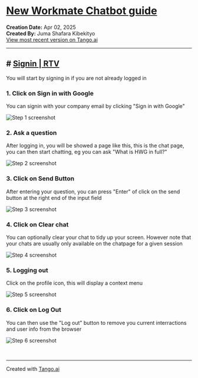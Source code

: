 # [New Workmate Chatbot guide](https://app.tango.us/app/workflow/2059d8aa-abf9-4fa6-872a-a2503b148720?utm_source=markdown&utm_medium=markdown&utm_campaign=workflow%20export%20links)

__Creation Date:__ Apr 02, 2025  
__Created By:__ Juma Shafara Kibekityo  
[View most recent version on Tango.ai](https://app.tango.us/app/workflow/2059d8aa-abf9-4fa6-872a-a2503b148720?utm_source=markdown&utm_medium=markdown&utm_campaign=workflow%20export%20links)



***




## # [Signin | RTV](https://workmate.dataidea.org/#/auth/signin)
You will start by signing in if you are not already logged in


### 1. Click on Sign in with Google

You can signin with your company email by clicking "Sign in with Google"

![Step 1 screenshot](https://images.tango.us/workflows/2059d8aa-abf9-4fa6-872a-a2503b148720/steps/e3102af0-c5c2-4779-809b-b7ff2572ace1/949adbaa-06de-4c86-ad20-aec8918376b5.png?crop=focalpoint&fit=crop&fp-x=0.7402&fp-y=0.7583&fp-z=2.1342&w=1200&border=2%2CF4F2F7&border-radius=8%2C8%2C8%2C8&border-radius-inner=8%2C8%2C8%2C8&blend-align=bottom&blend-mode=normal&blend-x=0&blend-w=1200&blend64=aHR0cHM6Ly9pbWFnZXMudGFuZ28udXMvc3RhdGljL21hZGUtd2l0aC10YW5nby13YXRlcm1hcmstdjIucG5n&mark-x=65&mark-y=324&m64=aHR0cHM6Ly9pbWFnZXMudGFuZ28udXMvc3RhdGljL2JsYW5rLnBuZz9tYXNrPWNvcm5lcnMmYm9yZGVyPTYlMkNGRjc0NDImdz0xMDY5Jmg9MTI5JmZpdD1jcm9wJmNvcm5lci1yYWRpdXM9MTA%3D)


### 2. Ask a question

After logging in, you will be showed a page like this, this is the chat page, you can then start chatting, eg you can ask "What is HWG in full?"

![Step 2 screenshot](https://images.tango.us/workflows/2059d8aa-abf9-4fa6-872a-a2503b148720/steps/3ead304f-e7bd-4456-8fd7-6f245ffba5b5/71a0adf7-4638-4975-87a3-8c45050b883f.png?crop=focalpoint&fit=crop&fp-x=0.4786&fp-y=0.8068&fp-z=1.1660&w=1200&border=2%2CF4F2F7&border-radius=8%2C8%2C8%2C8&border-radius-inner=8%2C8%2C8%2C8&blend-align=bottom&blend-mode=normal&blend-x=0&blend-w=1200&blend64=aHR0cHM6Ly9pbWFnZXMudGFuZ28udXMvc3RhdGljL21hZGUtd2l0aC10YW5nby13YXRlcm1hcmstdjIucG5n&mark-x=130&mark-y=573&m64=aHR0cHM6Ly9pbWFnZXMudGFuZ28udXMvc3RhdGljL2JsYW5rLnBuZz9tYXNrPWNvcm5lcnMmYm9yZGVyPTYlMkNGRjc0NDImdz05NDEmaD01OCZmaXQ9Y3JvcCZjb3JuZXItcmFkaXVzPTEw)


### 3. Click on Send Button

After entering your question, you can press "Enter" of click on the send button at the right end of the input field

![Step 3 screenshot](https://images.tango.us/workflows/2059d8aa-abf9-4fa6-872a-a2503b148720/steps/27ff0419-0b10-4355-93d2-7e207a31f6d5/5aa1150e-a493-45f6-b06e-fb841ce6ffe9.png?crop=focalpoint&fit=crop&fp-x=0.8355&fp-y=0.8068&fp-z=4.0000&w=1200&border=2%2CF4F2F7&border-radius=8%2C8%2C8%2C8&border-radius-inner=8%2C8%2C8%2C8&blend-align=bottom&blend-mode=normal&blend-x=0&blend-w=1200&blend64=aHR0cHM6Ly9pbWFnZXMudGFuZ28udXMvc3RhdGljL21hZGUtd2l0aC10YW5nby13YXRlcm1hcmstdjIucG5n&mark-x=500&mark-y=289&m64=aHR0cHM6Ly9pbWFnZXMudGFuZ28udXMvc3RhdGljL2JsYW5rLnBuZz9tYXNrPWNvcm5lcnMmYm9yZGVyPTYlMkNGRjc0NDImdz0xOTkmaD0xOTkmZml0PWNyb3AmY29ybmVyLXJhZGl1cz0xMA%3D%3D)


### 4. Click on Clear chat

You can optionally clear your chat to tidy up your screen. However note that your chats are usually only available on the chatpage for a given session

![Step 4 screenshot](https://images.tango.us/workflows/2059d8aa-abf9-4fa6-872a-a2503b148720/steps/891da65b-b5b9-407f-8be7-d1690fac5f10/f1a0de9b-b89d-439a-adb3-92b0d5666e28.png?crop=focalpoint&fit=crop&fp-x=0.5000&fp-y=0.8757&fp-z=2.5606&w=1200&border=2%2CF4F2F7&border-radius=8%2C8%2C8%2C8&border-radius-inner=8%2C8%2C8%2C8&blend-align=bottom&blend-mode=normal&blend-x=0&blend-w=1200&blend64=aHR0cHM6Ly9pbWFnZXMudGFuZ28udXMvc3RhdGljL21hZGUtd2l0aC10YW5nby13YXRlcm1hcmstdjIucG5n&mark-x=461&mark-y=478&m64=aHR0cHM6Ly9pbWFnZXMudGFuZ28udXMvc3RhdGljL2JsYW5rLnBuZz9tYXNrPWNvcm5lcnMmYm9yZGVyPTYlMkNGRjc0NDImdz0yNzgmaD0xMDQmZml0PWNyb3AmY29ybmVyLXJhZGl1cz0xMA%3D%3D)


### 5. Logging out

Click on the profile icon, this will display a context menu

![Step 5 screenshot](https://images.tango.us/workflows/2059d8aa-abf9-4fa6-872a-a2503b148720/steps/fd5b6e07-4690-48df-b9be-a9de090476e8/8c119950-5aee-49ba-83dd-69f1cb632da4.png?crop=focalpoint&fit=crop&fp-x=0.9478&fp-y=0.0432&fp-z=2.6461&w=1200&border=2%2CF4F2F7&border-radius=8%2C8%2C8%2C8&border-radius-inner=8%2C8%2C8%2C8&blend-align=bottom&blend-mode=normal&blend-x=0&blend-w=1200&blend64=aHR0cHM6Ly9pbWFnZXMudGFuZ28udXMvc3RhdGljL21hZGUtd2l0aC10YW5nby13YXRlcm1hcmstdjIucG5n&mark-x=921&mark-y=9&m64=aHR0cHM6Ly9pbWFnZXMudGFuZ28udXMvc3RhdGljL2JsYW5rLnBuZz9tYXNrPWNvcm5lcnMmYm9yZGVyPTYlMkNGRjc0NDImdz0yMjYmaD0xNjAmZml0PWNyb3AmY29ybmVyLXJhZGl1cz0xMA%3D%3D)


### 6. Click on Log Out

You can then use the "Log out" button to remove you current interractions and user info from the browser

![Step 6 screenshot](https://images.tango.us/workflows/2059d8aa-abf9-4fa6-872a-a2503b148720/steps/c6de39f6-2564-4e08-aacb-c5d55fc29e4f/27c9d058-b90d-450a-ba79-8334d4c8d0bc.png?crop=focalpoint&fit=crop&fp-x=0.8849&fp-y=0.2460&fp-z=2.7879&w=1200&border=2%2CF4F2F7&border-radius=8%2C8%2C8%2C8&border-radius-inner=8%2C8%2C8%2C8&blend-align=bottom&blend-mode=normal&blend-x=0&blend-w=1200&blend64=aHR0cHM6Ly9pbWFnZXMudGFuZ28udXMvc3RhdGljL21hZGUtd2l0aC10YW5nby13YXRlcm1hcmstdjIucG5n&mark-x=486&mark-y=325&m64=aHR0cHM6Ly9pbWFnZXMudGFuZ28udXMvc3RhdGljL2JsYW5rLnBuZz9tYXNrPWNvcm5lcnMmYm9yZGVyPTYlMkNGRjc0NDImdz02NTkmaD0xMjcmZml0PWNyb3AmY29ybmVyLXJhZGl1cz0xMA%3D%3D)

<br/>

***
Created with [Tango.ai](https://tango.ai?utm_source=markdown&utm_medium=markdown&utm_campaign=workflow%20export%20links)